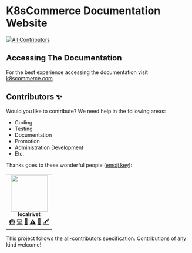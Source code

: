 # K8sCommerce Documentation Website

<!-- ALL-CONTRIBUTORS-BADGE:START - Do not remove or modify this section -->
[![All Contributors](https://img.shields.io/badge/all_contributors-1-orange.svg?style=flat-square)](#contributors-)
<!-- ALL-CONTRIBUTORS-BADGE:END -->

## Accessing The Documentation
For the best experience accessing the documentation visit [k8scommerce.com](https://k8scommerce.com)

## Contributors ✨

Would you like to contribute? We need help in the following areas:
- Coding
- Testing
- Documentation
- Promotion
- Administration Development
- Etc.

Thanks goes to these wonderful people ([emoji key](https://allcontributors.org/docs/en/emoji-key)):

<!-- ALL-CONTRIBUTORS-LIST:START - Do not remove or modify this section -->
<!-- prettier-ignore-start -->
<!-- markdownlint-disable -->
<table>
  <tr>
    <td align="center"><a href="https://github.com/localrivet"><img src="https://avatars.githubusercontent.com/u/833950?v=4?s=100" width="100px;" alt=""/><br /><sub><b>localrivet</b></sub></a><br /><a href="#infra-localrivet" title="Infrastructure (Hosting, Build-Tools, etc)">🚇</a> <a href="https://github.com/k8scommerce/k8scommerce/commits?author=localrivet" title="Code">💻</a> <a href="https://github.com/k8scommerce/k8scommerce/commits?author=localrivet" title="Documentation">📖</a> <a href="https://github.com/k8scommerce/k8scommerce/commits?author=localrivet" title="Tests">⚠️</a> <a href="#maintenance-localrivet" title="Maintenance">🚧</a> <a href="#content-localrivet" title="Content">🖋</a></td>
  </tr>
</table>

<!-- markdownlint-restore -->
<!-- prettier-ignore-end -->

<!-- ALL-CONTRIBUTORS-LIST:END -->

This project follows the [all-contributors](https://github.com/all-contributors/all-contributors) specification. Contributions of any kind welcome!